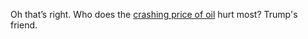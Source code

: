 Oh that’s right. Who does the <a href="https://www.cnn.com/2020/04/20/investing/premarket-stocks-trading/index.html">crashing price of oil</a> hurt most? Trump's friend.
